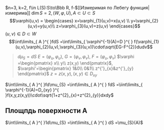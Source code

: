 $n=3, k=2, f\in L(S):S\to\Bbb R, f-$[[Измеримая по Лебегу функция|измерима]]
$\dim S=2, (W,\varphi,U), A\subset U\subset S$
$$\varphi(u,v) =
\begin{cases}    
x=\varphi_{1}(u,v)=x(u,v) \\
y=\varphi_{2}(u,v)=y(u,v)\\
z=\varphi_{3}(u,v)=z(u,v)
\end{cases}$$
$(u,v)\in D\subset W$
$$\int\limits_{ A }^{ }fdS  =\int\limits_{ \varphi^{-1}(A)=D }^{ } f(\varphi_{1}(u,v),\varphi_{2}(u,v),\varphi_{3}(u,v))\cdot\sqrt{EG-F^{2}}dudv$$
> $d\mu_{S}=dS$
> $E=(\varphi_{u},\varphi_{u})$, $G=(\varphi_{v},\varphi_{v})$, $F=(\varphi_{u},\varphi_{v})$
> $\varphi =\begin{pmatrix}   x\\ y\\ z(x,y) \end{pmatrix}$, $\varphi'=\begin{pmatrix}   1&0\\ 0&1\\ z^{'}_{x}&z^{'}_{y} \end{pmatrix}$
> $z=z(x,y), (x,y)\in D_{xy}$

$\int\limits_{ A }^{ }fd\mu_{S}  =\int\limits_{ A }^{ } fdS  =\iint\limits_{ \varphi^{-1}(A)=D_{xy} }^{ }f(x,y,z(x,y))\cdot\sqrt{1+z^{2}_{x}+z^{2}_{y}}dxdy$
## Площпдь поверхности A
$\int\limits_{ A }^{ }1d\mu_{S}  =\int\limits_{ A }^{ } dS =\mu_{S}(A)$